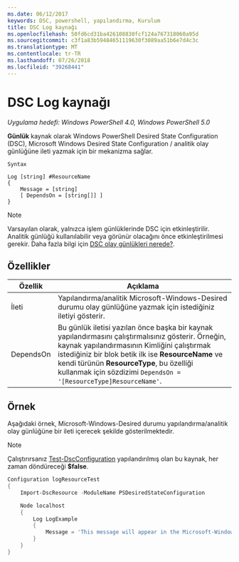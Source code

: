 ```yaml
---
ms.date: 06/12/2017
keywords: DSC, powershell, yapılandırma, Kurulum
title: DSC Log kaynağı
ms.openlocfilehash: 50fd6cd31ba426108830fcf124a767318060a95d
ms.sourcegitcommit: c3f1a83b59484651119630f3089aa51b6e7d4c3c
ms.translationtype: MT
ms.contentlocale: tr-TR
ms.lasthandoff: 07/26/2018
ms.locfileid: "39268441"
---
```

# <a name="dsc-log-resource"></a>DSC Log kaynağı

_Uygulama hedefi: Windows PowerShell 4.0, Windows PowerShell 5.0_

__Günlük__ kaynak olarak Windows PowerShell Desired State Configuration (DSC), Microsoft Windows Desired State Configuration / analitik olay günlüğüne ileti yazmak için bir mekanizma sağlar.

```
Syntax

Log [string] #ResourceName
{
    Message = [string]
    [ DependsOn = [string[]] ]
}
```

> [!NOTE]
> Varsayılan olarak, yalnızca işlem günlüklerinde DSC için etkinleştirilir. Analitik günlüğü kullanılabilir veya görünür olacağını önce etkinleştirilmesi gerekir. Daha fazla bilgi için [DSC olay günlükleri nerede?](troubleshooting.md#where-are-dsc-event-logs).

## <a name="properties"></a>Özellikler

| Özellik | Açıklama |
| --- | --- |
| İleti| Yapılandırma/analitik Microsoft-Windows-Desired durumu olay günlüğüne yazmak için istediğiniz iletiyi gösterir.|
| DependsOn | Bu günlük iletisi yazılan önce başka bir kaynak yapılandırmasını çalıştırmalısınız gösterir. Örneğin, kaynak yapılandırmasının Kimliğini çalıştırmak istediğiniz bir blok betik ilk ise **ResourceName** ve kendi türünün **ResourceType**, bu özelliği kullanmak için sözdizimi `DependsOn = '[ResourceType]ResourceName'`.|

## <a name="example"></a>Örnek

Aşağıdaki örnek, Microsoft-Windows-Desired durumu yapılandırma/analitik olay günlüğüne bir ileti içerecek şekilde gösterilmektedir.

> [!NOTE]
> Çalıştırırsanız [Test-DscConfiguration](https://technet.microsoft.com/en-us/library/dn407382.aspx) yapılandırılmış olan bu kaynak, her zaman döndüreceği **$false**.

```powershell
Configuration logResourceTest
{
    Import-DscResource -ModuleName PSDesiredStateConfiguration

    Node localhost
    {
        Log LogExample
        {
            Message = 'This message will appear in the Microsoft-Windows-Desired State Configuration/Analytic event log.'
        }
    }
}
```